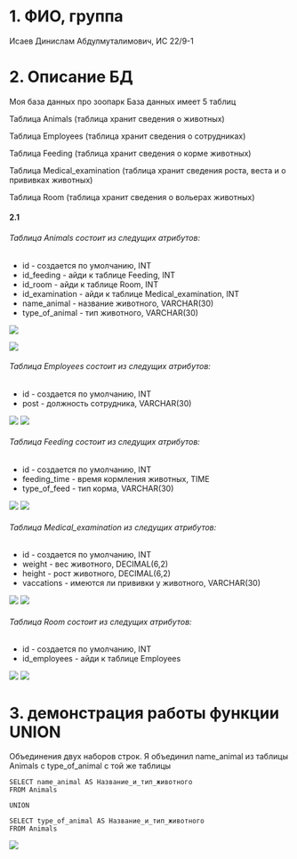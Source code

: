# 1. ФИО, группа
 
  Исаев Динислам Абдулмуталимович, ИС 22/9-1

# 2. Описание БД

Моя база данных про зоопарк
База данных имеет 5 таблиц

Таблица Animals (таблица хранит сведения о животных)

Таблица Employees (таблица хранит сведения о сотрудниках)

Таблица Feeding (таблица хранит сведения о корме животных)

Таблица Medical_examination (таблица хранит сведения роста, веста и о прививках животных)

Таблица Room (таблица хранит сведения о вольерах животных)

#### 2.1

###### Таблица Animals состоит из следущих атрибутов:
* id - создается по умолчанию, INT
* id_feeding - айди к таблице Feeding, INT
* id_room - айди к таблице Room, INT
* id_examination - айди к таблице Medical_examination, INT
* name_animal - название животного, VARCHAR(30)
* type_of_animal - тип животного, VARCHAR(30)

![](screens/Animals1.png)

![](screens/Animals2.png)


###### Таблица Employees состоит из следущих атрибутов:
* id - создается по умолчанию, INT
* post - должность сотрудника, VARCHAR(30)

![](screens/Employees1.png)
![](screens/Employees2.png)


###### Таблица Feeding состоит из следущих атрибутов:
* id - создается по умолчанию, INT
* feeding_time - время кормления животных, TIME
* type_of_feed - тип корма, VARCHAR(30)

![](screens/feeding1.png)
![](screens/feeding2.png)


###### Таблица Medical_examination из следущих атрибутов:
* id - создается по умолчанию, INT
* weight - вес животного, DECIMAL(6,2)
* height - рост животного, DECIMAL(6,2)
* vaccations - имеются ли прививки у животного, VARCHAR(30)

![](screens/medical1.png)
![](screens/medical2.png)

###### Таблица Room состоит из следущих атрибутов:
* id - создается по умолчанию, INT
* id_employees - айди к таблице Employees

![](screens/room1.png)
![](screens/room2.png)	


# 3. демонстрация работы функции UNION

Объединения двух наборов строк. 
Я объединил name_animal из таблицы Animals с type_of_animal с той же таблицы

```
SELECT name_animal AS Название_и_тип_животного
FROM Animals

UNION

SELECT type_of_animal AS Название_и_тип_животного
FROM Animals
```

![](screens/union.png)
	
		
	
  
